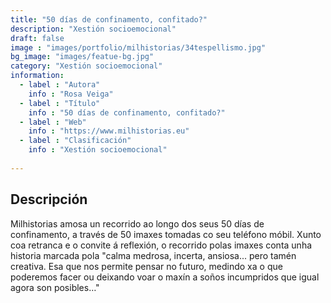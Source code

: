 ```yaml
---
title: "50 días de confinamento, confitado?"
description: "Xestión socioemocional"
draft: false
image : "images/portfolio/milhistorias/34tespellismo.jpg"
bg_image: "images/featue-bg.jpg"
category: "Xestión socioemocional"
information:
  - label : "Autora"
    info : "Rosa Veiga"
  - label : "Título"
    info : "50 días de confinamento, confitado?"
  - label : "Web"
    info : "https://www.milhistorias.eu"
  - label : "Clasificación"
    info : "Xestión socioemocional"
    
---
```


## Descripción

Milhistorias amosa un recorrido ao longo dos seus 50 días de confinamento, a través de 50 imaxes tomadas co seu teléfono móbil.  Xunto coa retranca e o convite á reflexión, o recorrido polas imaxes conta unha historia marcada pola "calma medrosa, incerta, ansiosa... pero tamén creativa. Esa que nos permite pensar no futuro, medindo xa o que poderemos facer ou deixando voar o maxín a soños incumpridos que igual agora son posibles…"